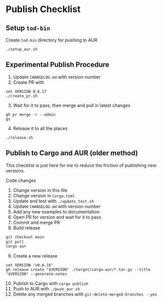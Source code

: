 # Publish Checklist

## Setup `tod-bin`

Create `tod-bin` directory for pushing to AUR

```fish
./setup_aur.sh
```

## Experimental Publish Procedure

1. Update `CHANGELOG.md` with version number
2. Create PR with

```fish
set VERSION 0.6.17
./create_pr.sh
```

3. Wait for it to pass, then merge and pull in latest changes

```fish
gh pr merge -r --admin
gs
```

4. Release it to all the places

```fish
./release.sh
```

## Publish to Cargo and AUR (older method)

This checklist is just here for me to reduce the friction of publishing new versions.

Code changes

1. Change version in this file
2. Change version in `Cargo.toml`
3. Update and test with `./update_test.sh`
4. Update `CHANGELOG.md` with version number
5. Add any new examples to documentation
6. Open PR for version and wait for it to pass
7. Commit and merge PR
8. Build release

```bash
git checkout main
git pull
cargo aur
```

9. Create a new release

```
set VERSION "v0.6.16"
gh release create "$VERSION" ./target/cargo-aur/*.tar.gz --title "$VERSION" --generate-notes
```

10. Publish to Cargo with `cargo publish`
11. Push to AUR with `./push_aur.sh`
12. Delete any merged branches with `git-delete-merged-branches --yes`


